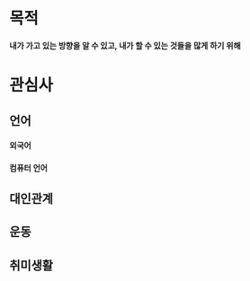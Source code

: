 # 목적
#### 내가 가고 있는 방향을 알 수 있고, 내가 할 수 있는 것들을 많게 하기 위해

# 관심사

## 언어
#### 외국어

#### 컴퓨터 언어


## 대인관계

## 운동



## 취미생활
